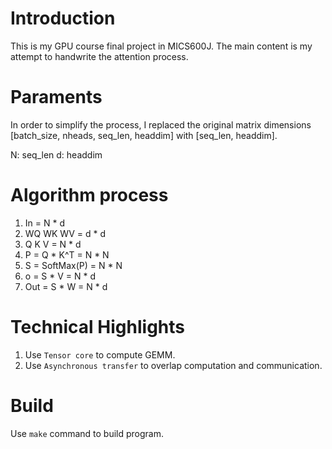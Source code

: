 # Introduction
This is my GPU course final project in MICS600J. The main content is my attempt to handwrite the attention process.

# Paraments
In order to simplify the process, I replaced the original matrix dimensions [batch_size, nheads, seq_len, headdim] with [seq_len, headdim].

N: seq_len
d: headdim

# Algorithm process
1. In = N * d
2. WQ WK WV = d * d
3. Q K V = N * d
4. P = Q * K^T = N * N 
5. S = SoftMax(P) = N * N
6. o = S * V = N * d
6. Out = S * W = N * d

# Technical Highlights
1. Use `Tensor core` to compute GEMM.
2. Use `Asynchronous transfer` to overlap computation and communication.

# Build
Use `make` command to build program.
